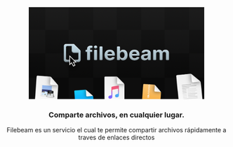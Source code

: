 <div align="center">
    <img src="banner.png" title="Filebeam" alt="Filebeam" width="400">
    <h3 align="center">
        Comparte archivos, en cualquier lugar.
    </h3>
    <p align="center">
        Filebeam es un servicio el cual te permite compartir archivos
        rápidamente a traves de enlaces directos
    </p>
</div>
